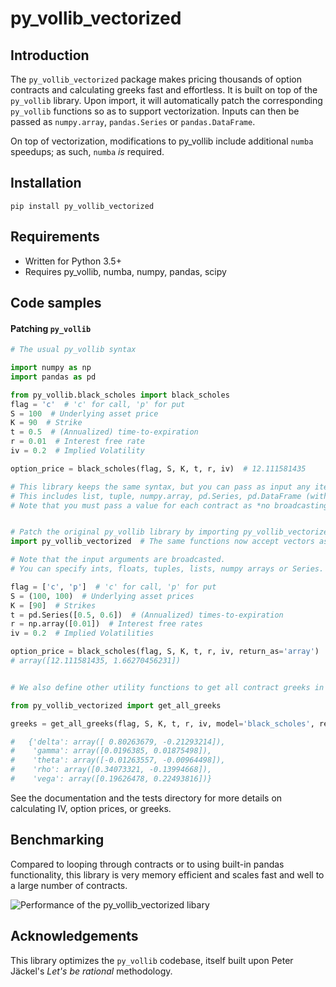 # py_vollib_vectorized


## Introduction

The `py_vollib_vectorized` package makes pricing thousands of option contracts and calculating greeks fast and effortless.
It is built on top of the `py_vollib` library.
Upon import, it will automatically patch the corresponding `py_vollib` functions so as to support vectorization.
Inputs can then be passed as `numpy.array`, `pandas.Series` or `pandas.DataFrame`.

On top of vectorization, modifications to py_vollib include additional `numba` speedups; as such, `numba` *is* required.

## Installation

    pip install py_vollib_vectorized
    
## Requirements

* Written for Python 3.5+
* Requires py_vollib, numba, numpy, pandas, scipy

## Code samples

#### Patching `py_vollib`

```python
# The usual py_vollib syntax

import numpy as np
import pandas as pd

from py_vollib.black_scholes import black_scholes
flag = 'c'  # 'c' for call, 'p' for put
S = 100  # Underlying asset price
K = 90  # Strike
t = 0.5  # (Annualized) time-to-expiration
r = 0.01  # Interest free rate
iv = 0.2  # Implied Volatility

option_price = black_scholes(flag, S, K, t, r, iv)  # 12.111581435

# This library keeps the same syntax, but you can pass as input any iterable of values.
# This includes list, tuple, numpy.array, pd.Series, pd.DataFrame (with only a single column).
# Note that you must pass a value for each contract as *no broadcasting* is done on the inputs.


# Patch the original py_vollib library by importing py_vollib_vectorized
import py_vollib_vectorized  # The same functions now accept vectors as input!

# Note that the input arguments are broadcasted.
# You can specify ints, floats, tuples, lists, numpy arrays or Series.

flag = ['c', 'p']  # 'c' for call, 'p' for put
S = (100, 100)  # Underlying asset prices
K = [90]  # Strikes
t = pd.Series([0.5, 0.6])  # (Annualized) times-to-expiration
r = np.array([0.01])  # Interest free rates
iv = 0.2  # Implied Volatilities

option_price = black_scholes(flag, S, K, t, r, iv, return_as='array')  
# array([12.111581435, 1.66270456231])


# We also define other utility functions to get all contract greeks in one call.

from py_vollib_vectorized import get_all_greeks

greeks = get_all_greeks(flag, S, K, t, r, iv, model='black_scholes', return_as='dict')

#   {'delta': array([ 0.80263679, -0.21293214]),
#    'gamma': array([0.0196385, 0.01875498]),
#    'theta': array([-0.01263557, -0.00964498]),
#    'rho': array([0.34073321, -0.13994668]),
#    'vega': array([0.19626478, 0.22493816])}

```

See the documentation and the tests directory for more details on calculating IV, option prices, or greeks.

## Benchmarking

Compared to looping through contracts or to using built-in pandas functionality, this library is very memory efficient and scales fast and well to a large number of contracts.

![Performance of the py_vollib_vectorized libary](Isolated.png "Title")


## Acknowledgements

This library optimizes the `py_vollib` codebase, itself built upon Peter Jäckel's *Let's be rational* methodology.
